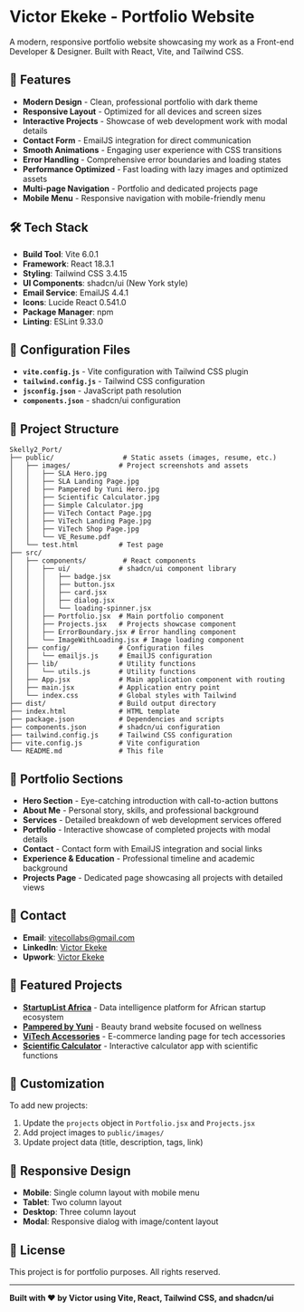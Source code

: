 # Victor Ekeke - Portfolio Website

A modern, responsive portfolio website showcasing my work as a Front-end Developer & Designer. Built with React, Vite, and Tailwind CSS.

## 🚀 Features

- **Modern Design** - Clean, professional portfolio with dark theme
- **Responsive Layout** - Optimized for all devices and screen sizes
- **Interactive Projects** - Showcase of web development work with modal details
- **Contact Form** - EmailJS integration for direct communication
- **Smooth Animations** - Engaging user experience with CSS transitions
- **Error Handling** - Comprehensive error boundaries and loading states
- **Performance Optimized** - Fast loading with lazy images and optimized assets
- **Multi-page Navigation** - Portfolio and dedicated projects page
- **Mobile Menu** - Responsive navigation with mobile-friendly menu

## 🛠️ Tech Stack

- **Build Tool**: Vite 6.0.1
- **Framework**: React 18.3.1
- **Styling**: Tailwind CSS 3.4.15
- **UI Components**: shadcn/ui (New York style)
- **Email Service**: EmailJS 4.4.1
- **Icons**: Lucide React 0.541.0
- **Package Manager**: npm
- **Linting**: ESLint 9.33.0

## 🔧 Configuration Files

- **`vite.config.js`** - Vite configuration with Tailwind CSS plugin
- **`tailwind.config.js`** - Tailwind CSS configuration
- **`jsconfig.json`** - JavaScript path resolution
- **`components.json`** - shadcn/ui configuration

## 📁 Project Structure

```
Skelly2_Port/
├── public/                 # Static assets (images, resume, etc.)
│   ├── images/            # Project screenshots and assets
│   │   ├── SLA Hero.jpg
│   │   ├── SLA Landing Page.jpg
│   │   ├── Pampered by Yuni Hero.jpg
│   │   ├── Scientific Calculator.jpg
│   │   ├── Simple Calculator.jpg
│   │   ├── ViTech Contact Page.jpg
│   │   ├── ViTech Landing Page.jpg
│   │   ├── ViTech Shop Page.jpg
│   │   └── VE_Resume.pdf
│   └── test.html          # Test page
├── src/
│   ├── components/         # React components
│   │   ├── ui/            # shadcn/ui component library
│   │   │   ├── badge.jsx
│   │   │   ├── button.jsx
│   │   │   ├── card.jsx
│   │   │   ├── dialog.jsx
│   │   │   └── loading-spinner.jsx
│   │   ├── Portfolio.jsx  # Main portfolio component
│   │   ├── Projects.jsx   # Projects showcase component
│   │   ├── ErrorBoundary.jsx # Error handling component
│   │   └── ImageWithLoading.jsx # Image loading component
│   ├── config/            # Configuration files
│   │   └── emailjs.js     # EmailJS configuration
│   ├── lib/               # Utility functions
│   │   └── utils.js       # Utility functions
│   ├── App.jsx            # Main application component with routing
│   ├── main.jsx           # Application entry point
│   └── index.css          # Global styles with Tailwind
├── dist/                  # Build output directory
├── index.html             # HTML template
├── package.json           # Dependencies and scripts
├── components.json        # shadcn/ui configuration
├── tailwind.config.js     # Tailwind CSS configuration
├── vite.config.js         # Vite configuration
└── README.md              # This file
```

## 🎨 Portfolio Sections

- **Hero Section** - Eye-catching introduction with call-to-action buttons
- **About Me** - Personal story, skills, and professional background
- **Services** - Detailed breakdown of web development services offered
- **Portfolio** - Interactive showcase of completed projects with modal details
- **Contact** - Contact form with EmailJS integration and social links
- **Experience & Education** - Professional timeline and academic background
- **Projects Page** - Dedicated page showcasing all projects with detailed views

## 📱 Contact

- **Email**: vitecollabs@gmail.com
- **LinkedIn**: [Victor Ekeke](https://www.linkedin.com/in/victor-ekeke-06b80915b/)
- **Upwork**: [Victor Ekeke](https://www.upwork.com/freelancers/~010b907b38ab4e3efc?mp_source=share)

## 🎯 Featured Projects

- **[StartupList Africa](https://startuplist.africa/)** - Data intelligence platform for African startup ecosystem
- **[Pampered by Yuni](https://pamperedbyyuni.com)** - Beauty brand website focused on wellness
- **[ViTech Accessories](https://victamu.github.io/ViTech/)** - E-commerce landing page for tech accessories
- **[Scientific Calculator](https://victamu.github.io/Calculator/index.html)** - Interactive calculator app with scientific functions

## 🎨 Customization

To add new projects:
1. Update the `projects` object in `Portfolio.jsx` and `Projects.jsx`
2. Add project images to `public/images/`
3. Update project data (title, description, tags, link)

## 📱 Responsive Design

- **Mobile**: Single column layout with mobile menu
- **Tablet**: Two column layout
- **Desktop**: Three column layout
- **Modal**: Responsive dialog with image/content layout

## 📄 License

This project is for portfolio purposes. All rights reserved.

---

**Built with ❤️ by Victor using Vite, React, Tailwind CSS, and shadcn/ui**

